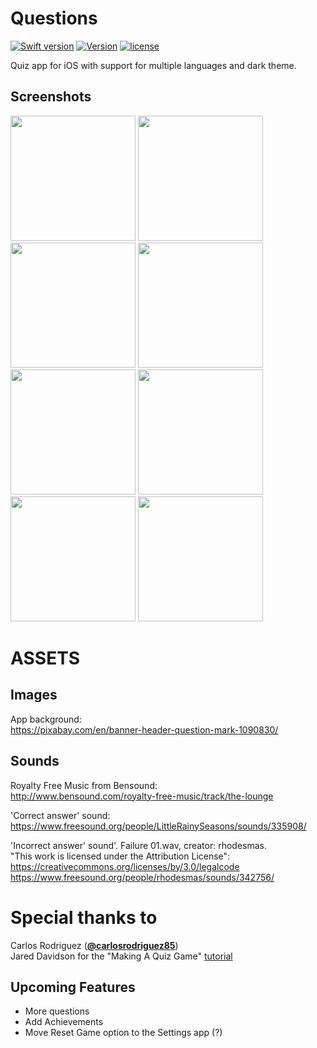 # Questions
[![Swift version](https://img.shields.io/badge/Swift-3-orange.svg)](https://swift.org/download)
[![Version](https://img.shields.io/badge/version-v2.1.1--beta-green.svg)](https://github.com/illescasDaniel/Questions/releases)
[![license](https://img.shields.io/github/license/mashape/apistatus.svg?maxAge=2592000)](https://github.com/illescasDaniel/Questions/blob/master/LICENCE)  

Quiz app for iOS with support for multiple languages and dark theme. 

Screenshots
-------
<img src="http://i.imgur.com/GH1WTMW.png" width="200">
<img src="http://i.imgur.com/J77yGyV.png" width="200">
<img src="http://i.imgur.com/2ziPaVx.png" width="200">
<img src="http://i.imgur.com/32f7ndK.png" width="200">  
<img src="http://i.imgur.com/LrK0uV6.png" width="200">
<img src="http://i.imgur.com/sCkSuMr.png" width="200">
<img src="http://i.imgur.com/ezw3Rkj.png" width="200">
<img src="http://i.imgur.com/MC19b6W.png" width="200">  

# ASSETS #

Images
-------
App background:  
https://pixabay.com/en/banner-header-question-mark-1090830/

Sounds
-------
Royalty Free Music from Bensound:  
http://www.bensound.com/royalty-free-music/track/the-lounge

'Correct answer' sound:  
https://www.freesound.org/people/LittleRainySeasons/sounds/335908/

'Incorrect answer' sound'. Failure 01.wav, creator: rhodesmas.   
"This work is licensed under the Attribution License":  
https://creativecommons.org/licenses/by/3.0/legalcode  
https://www.freesound.org/people/rhodesmas/sounds/342756/

# Special thanks to #

Carlos Rodriguez ([**@carlosrodriguez85**](https://github.com/carlosrodriguez85))  
Jared Davidson for the "Making A Quiz Game" [tutorial](https://www.youtube.com/watch?v=dyxqsfrCaeM)  

Upcoming Features
-----------------

- More questions 
- Add Achievements
- Move Reset Game option to the Settings app (?)
